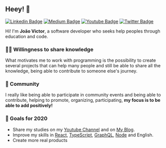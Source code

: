 ## Heey! 🤙
[![Linkedin Badge](https://img.shields.io/badge/-LinkedIn-blue?style=flat-square&logo=Linkedin&logoColor=white&link=https://www.linkedin.com/in/joao-victor-pereira-santos/)](https://www.linkedin.com/in/joao-victor-pereira-santos/) 
[![Medium Badge](https://img.shields.io/badge/-Medium-292929?style=flat-square&labelColor=292929&logo=Medium&link=https://medium.com/@joaovictorpsantos/)](https://medium.com/@joaovictorpsantos/)
[![Youtube Badge](https://img.shields.io/badge/-Youtube-red?style=flat-square&logo=Youtube&logoColor=white&link=https://https://www.youtube.com/c/joaovictorpereirasantos/)](https://www.youtube.com/c/joaovictorpereirasantos/) 
[![Twitter Badge](https://img.shields.io/badge/-Twitter-1ca0f1?style=flat-square&labelColor=1ca0f1&logo=twitter&logoColor=white&link=https://twitter.com/_joaovictorps)](https://twitter.com/_joaovictorps)

Hi! I'm **João Victor**, a software developer who seeks help peoples through education and code.

### 👩‍💻 Willingness to share knowledge
What motivates me to work with programming is the possibility to create several projects that can help many people and still be able to share all the knowledge, being able to contribute to someone else's journey.

### 🚀 Community
I really like being able to participate in community events and being able to contribute, helping to promote, organizing, participating, **my focus is to be able to add positively!**

### 🔭 Goals for 2020
- Share my studies on my [Youtube Channel](https://https://www.youtube.com/c/joaovictorpereirasantos/) and on [My Blog](https://medium.com/@joaovictorpsantos/).
- Improve my skills in [React](https://pt-br.reactjs.org/docs/getting-started.html), [TypeScript](https://www.typescriptlang.org/index.html), [GraphQL](https://graphql.org/), [Node](https://nodejs.org/en/) and English.
- Create more real products
